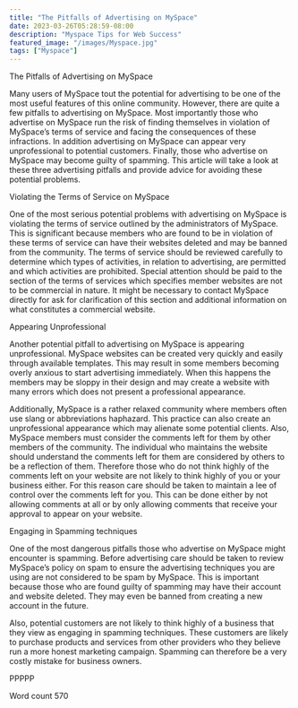 ```yaml
---
title: "The Pitfalls of Advertising on MySpace"
date: 2023-03-26T05:28:59-08:00
description: "Myspace Tips for Web Success"
featured_image: "/images/Myspace.jpg"
tags: ["Myspace"]
---
```


The Pitfalls of Advertising on MySpace

Many users of MySpace tout the potential for advertising to be one of the most useful features of this online community. However, there are quite a few pitfalls to advertising on MySpace. Most importantly those who advertise on MySpace run the risk of finding themselves in violation of MySpace’s terms of service and facing the consequences of these infractions. In addition advertising on MySpace can appear very unprofessional to potential customers. Finally, those who advertise on MySpace may become guilty of spamming. This article will take a look at these three advertising pitfalls and provide advice for avoiding these potential problems. 

Violating the Terms of Service on MySpace

One of the most serious potential problems with advertising on MySpace is violating the terms of service outlined by the administrators of MySpace. This is significant because members who are found to be in violation of these terms of service can have their websites deleted and may be banned from the community. The terms of service should be reviewed carefully to determine which types of activities, in relation to advertising, are permitted and which activities are prohibited. Special attention should be paid to the section of the terms of services which specifies member websites are not to be commercial in nature. It might be necessary to contact MySpace directly for ask for clarification of this section and additional information on what constitutes a commercial website. 

Appearing Unprofessional

Another potential pitfall to advertising on MySpace is appearing unprofessional. MySpace websites can be created very quickly and easily through available templates. This may result in some members becoming overly anxious to start advertising immediately. When this happens the members may be sloppy in their design and may create a website with many errors which does not present a professional appearance.

Additionally, MySpace is a rather relaxed community where members often use slang or abbreviations haphazard. This practice can also create an unprofessional appearance which may alienate some potential clients. Also, MySpace members must consider the comments left for them by other members of the community. The individual who maintains the website should understand the comments left for them are considered by others to be a reflection of them. Therefore those who do not think highly of the comments left on your website are not likely to think highly of you or your business either. For this reason care should be taken to maintain a lee of control over the comments left for you. This can be done either by not allowing comments at all or by only allowing comments that receive your approval to appear on your website. 

Engaging in Spamming techniques 

One of the most dangerous pitfalls those who advertise on MySpace might encounter is spamming. Before advertising care should be taken to review MySpace’s policy on spam to ensure the advertising techniques you are using are not considered to be spam by MySpace. This is important because those who are found guilty of spamming may have their account and website deleted. They may even be banned from creating a new account in the future.

Also, potential customers are not likely to think highly of a business that they view as engaging in spamming techniques. These customers are likely to purchase products and services from other providers who they believe run a more honest marketing campaign. Spamming can therefore be a very costly mistake for business owners.

PPPPP

Word count 570


